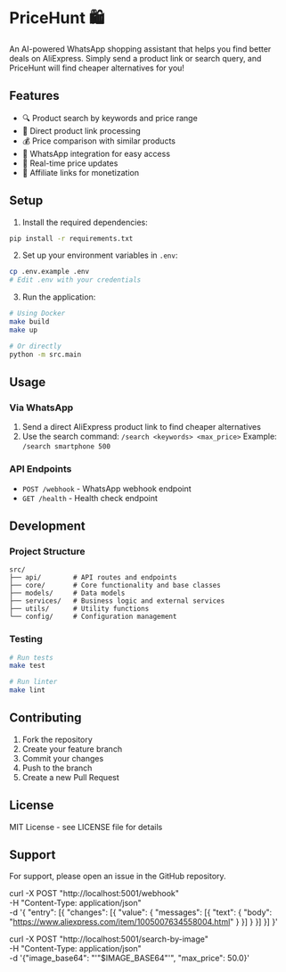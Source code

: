 # PriceHunt 🛍️

An AI-powered WhatsApp shopping assistant that helps you find better deals on AliExpress. Simply send a product link or search query, and PriceHunt will find cheaper alternatives for you!

## Features

- 🔍 Product search by keywords and price range
- 🔗 Direct product link processing
- 💰 Price comparison with similar products
- 🤖 WhatsApp integration for easy access
- 🔄 Real-time price updates
- 🎯 Affiliate links for monetization

## Setup

1. Install the required dependencies:

```bash
pip install -r requirements.txt
```

2. Set up your environment variables in `.env`:

```bash
cp .env.example .env
# Edit .env with your credentials
```

3. Run the application:

```bash
# Using Docker
make build
make up

# Or directly
python -m src.main
```

## Usage

### Via WhatsApp

1. Send a direct AliExpress product link to find cheaper alternatives
2. Use the search command: `/search <keywords> <max_price>`
   Example: `/search smartphone 500`

### API Endpoints

- `POST /webhook` - WhatsApp webhook endpoint
- `GET /health` - Health check endpoint

## Development

### Project Structure

```
src/
├── api/        # API routes and endpoints
├── core/       # Core functionality and base classes
├── models/     # Data models
├── services/   # Business logic and external services
├── utils/      # Utility functions
└── config/     # Configuration management
```

### Testing

```bash
# Run tests
make test

# Run linter
make lint
```

## Contributing

1. Fork the repository
2. Create your feature branch
3. Commit your changes
4. Push to the branch
5. Create a new Pull Request

## License

MIT License - see LICENSE file for details

## Support

For support, please open an issue in the GitHub repository.

curl -X POST "http://localhost:5001/webhook" \
-H "Content-Type: application/json" \
-d '{
"entry": [{
"changes": [{
"value": {
"messages": [{
"text": {
"body": "https://www.aliexpress.com/item/1005007634558004.html"
}
}]
}
}]
}]
}'

curl -X POST "http://localhost:5001/search-by-image" \
 -H "Content-Type: application/json" \
 -d '{"image_base64": "'"$IMAGE_BASE64"'", "max_price": 50.0}'
